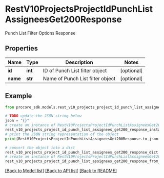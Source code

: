# RestV10ProjectsProjectIdPunchListAssigneesGet200Response

Punch List Filter Options Response

## Properties

Name | Type | Description | Notes
------------ | ------------- | ------------- | -------------
**id** | **int** | ID of Punch List filter object | [optional] 
**name** | **str** | Name of Punch List filter object | [optional] 

## Example

```python
from procore_sdk.models.rest_v10_projects_project_id_punch_list_assignees_get200_response import RestV10ProjectsProjectIdPunchListAssigneesGet200Response

# TODO update the JSON string below
json = "{}"
# create an instance of RestV10ProjectsProjectIdPunchListAssigneesGet200Response from a JSON string
rest_v10_projects_project_id_punch_list_assignees_get200_response_instance = RestV10ProjectsProjectIdPunchListAssigneesGet200Response.from_json(json)
# print the JSON string representation of the object
print(RestV10ProjectsProjectIdPunchListAssigneesGet200Response.to_json())

# convert the object into a dict
rest_v10_projects_project_id_punch_list_assignees_get200_response_dict = rest_v10_projects_project_id_punch_list_assignees_get200_response_instance.to_dict()
# create an instance of RestV10ProjectsProjectIdPunchListAssigneesGet200Response from a dict
rest_v10_projects_project_id_punch_list_assignees_get200_response_from_dict = RestV10ProjectsProjectIdPunchListAssigneesGet200Response.from_dict(rest_v10_projects_project_id_punch_list_assignees_get200_response_dict)
```
[[Back to Model list]](../README.md#documentation-for-models) [[Back to API list]](../README.md#documentation-for-api-endpoints) [[Back to README]](../README.md)


